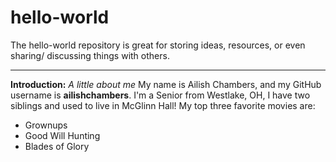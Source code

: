 # hello-world
The hello-world repository is great for storing ideas, resources, or even sharing/ discussing things with others.

--- 
**Introduction:**
*A little about me*
My name is Ailish Chambers, and my GitHub username is **ailishchambers**. I'm a Senior from Westlake, OH, I have two siblings and used to live in McGlinn Hall! My top three favorite movies are:
- Grownups
- Good Will Hunting
- Blades of Glory
